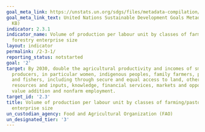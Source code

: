 ```yaml
---
goal_meta_link: https://unstats.un.org/sdgs/files/metadata-compilation/Metadata-Goal-2.pdf
goal_meta_link_text: United Nations Sustainable Development Goals Metadata (PDF 233
  KB)
indicator: 2.3.1
indicator_name: Volume of production per labour unit by classes of farming/pastoral/
  forestry enterprise size
layout: indicator
permalink: /2-3-1/
reporting_status: notstarted
goal: '2'
target: By 2030, double the agricultural productivity and incomes of small-scale food
  producers, in particular women, indigenous peoples, family farmers, pastoralists
  and fishers, including through secure and equal access to land, other productive
  resources and inputs, knowledge, financial services, markets and opportunities for
  value addition and nonfarm employment.
target_id: '2.3'
title: Volume of production per labour unit by classes of farming/pastoral/forestry
  enterprise size
un_custodian_agency: Food and Agricultural Organization (FAO)
un_designated_tier: '3'
---
```

